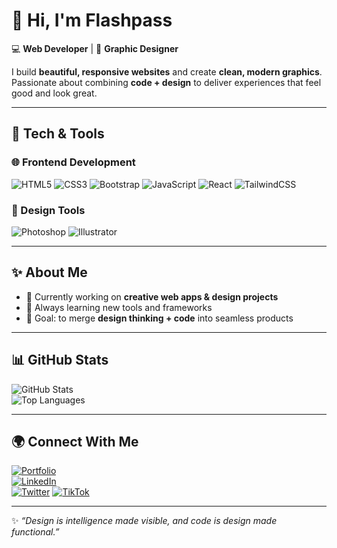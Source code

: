 # 👋 Hi, I'm Flashpass  

💻 **Web Developer** | 🎨 **Graphic Designer**  

I build **beautiful, responsive websites** and create **clean, modern graphics**.  
Passionate about combining **code + design** to deliver experiences that feel good and look great.  

---

## 🚀 Tech & Tools  

### 🌐 Frontend Development  
![HTML5](https://img.shields.io/badge/HTML5-E34F26?style=for-the-badge&logo=html5&logoColor=white)
![CSS3](https://img.shields.io/badge/CSS3-1572B6?style=for-the-badge&logo=css3&logoColor=white)
![Bootstrap](https://img.shields.io/badge/Bootstrap-7952B3?style=for-the-badge&logo=bootstrap&logoColor=white)
![JavaScript](https://img.shields.io/badge/JavaScript-F7DF1E?style=for-the-badge&logo=javascript&logoColor=black)
![React](https://img.shields.io/badge/React-61DAFB?style=for-the-badge&logo=react&logoColor=black)
![TailwindCSS](https://img.shields.io/badge/Tailwind_CSS-06B6D4?style=for-the-badge&logo=tailwindcss&logoColor=white)

### 🎨 Design Tools  
![Photoshop](https://img.shields.io/badge/Adobe%20Photoshop-31A8FF?style=for-the-badge&logo=adobephotoshop&logoColor=white)
![Illustrator](https://img.shields.io/badge/Adobe%20Illustrator-FF9A00?style=for-the-badge&logo=adobeillustrator&logoColor=white)

---

## ✨ About Me  
- 🔭 Currently working on **creative web apps & design projects**  
- 🌱 Always learning new tools and frameworks  
- 🎯 Goal: to merge **design thinking + code** into seamless products

---

## 📊 GitHub Stats  
![GitHub Stats](https://github-readme-stats.vercel.app/api?username=Flashpass96&show_icons=true&theme=tokyonight)  
![Top Languages](https://github-readme-stats.vercel.app/api/top-langs/?username=Flashpass96&layout=compact&theme=tokyonight)

---

## 🌍 Connect With Me  
[![Portfolio](https://img.shields.io/badge/Portfolio-000?style=for-the-badge&logo=vercel&logoColor=white)](https://your-portfolio-link.com)  
[![LinkedIn](https://img.shields.io/badge/LinkedIn-0e76a8?style=for-the-badge&logo=linkedin&logoColor=white)](www.linkedin.com/in/stanley-sochima-302a54247)  
[![Twitter](https://img.shields.io/badge/Twitter-1DA1F2?style=for-the-badge&logo=twitter&logoColor=white)](https://twitter.com/Flashpass96)
[![TikTok](https://img.shields.io/badge/TikTok-000000?style=for-the-badge&logo=tiktok&logoColor=white)](https://www.tiktok.com/@flashpass54)

---

✨ *“Design is intelligence made visible, and code is design made functional.”*

